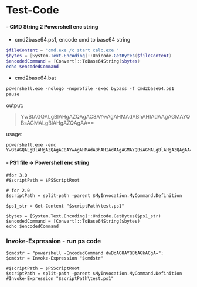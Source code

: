 # Test-Code


#### - CMD String 2 Powershell enc string

- cmd2base64.ps1,  encode cmd to base64 string

~~~ powershell
$fileContent = "cmd.exe /c start calc.exe "
$bytes = [System.Text.Encoding]::Unicode.GetBytes($fileContent)
$encodedCommand = [Convert]::ToBase64String($bytes)
echo $encodedCommand
~~~



- cmd2base64.bat

~~~markdown
powershell.exe -nologo -noprofile -exec bypass -f cmd2base64.ps1
pause
~~~

output:

> YwBtAGQALgBlAHgAZQAgAC8AYwAgAHMAdABhAHIAdAAgAGMAYQBsAGMALgBlAHgAZQAgAA==

usage:

~~~
powershell.exe -enc YwBtAGQALgBlAHgAZQAgAC8AYwAgAHMAdABhAHIAdAAgAGMAYQBsAGMALgBlAHgAZQAgAA==
~~~

#### - PS1 file -> Powershell enc string
~~~
#for 3.0
#$scriptPath = $PSScriptRoot 

# for 2.0
$scriptPath = split-path -parent $MyInvocation.MyCommand.Definition

$ps1_str = Get-Content "$scriptPath\test.ps1"

$bytes = [System.Text.Encoding]::Unicode.GetBytes($ps1_str)
$encodedCommand = [Convert]::ToBase64String($bytes)
echo $encodedCommand
~~~


### Invoke-Expression - run ps code
~~~
$cmdstr = "powershell -EncodedCommand dwBoAG8AYQBtAGkACgA=";
$cmdstr = Invoke-Expression "$cmdstr"

#$scriptPath = $PSScriptRoot
$scriptPath = split-path -parent $MyInvocation.MyCommand.Definition
#Invoke-Expression "$scriptPath\test.ps1"
~~~
